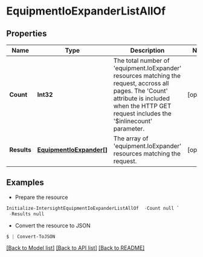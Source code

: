 # EquipmentIoExpanderListAllOf
## Properties

Name | Type | Description | Notes
------------ | ------------- | ------------- | -------------
**Count** | **Int32** | The total number of &#39;equipment.IoExpander&#39; resources matching the request, accross all pages. The &#39;Count&#39; attribute is included when the HTTP GET request includes the &#39;$inlinecount&#39; parameter. | [optional] 
**Results** | [**EquipmentIoExpander[]**](EquipmentIoExpander.md) | The array of &#39;equipment.IoExpander&#39; resources matching the request. | [optional] 

## Examples

- Prepare the resource
```powershell
Initialize-IntersightEquipmentIoExpanderListAllOf  -Count null `
 -Results null
```

- Convert the resource to JSON
```powershell
$ | Convert-ToJSON
```

[[Back to Model list]](../README.md#documentation-for-models) [[Back to API list]](../README.md#documentation-for-api-endpoints) [[Back to README]](../README.md)

